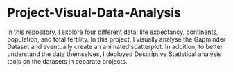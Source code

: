 # Project-Visual-Data-Analysis
in this repository, I explore four different data: life expectancy, continents, population, and total fertility. In this project, I visually analyse the Gapminder Dataset and eventually create an animated scatterplot. In addition, to better understand the data themselves, I deployed Descriptive Statistical analysis tools on the datasets in separate projects.  
